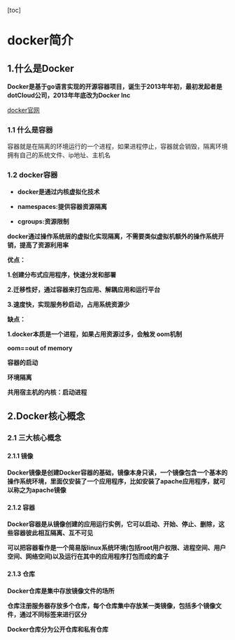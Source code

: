 [toc]



# docker简介

## 1.什么是Docker

**Docker是基于go语言实现的开源容器项目，诞生于2013年年初，最初发起者是dotCloud公司，2013年年底改为Docker Inc**

[docker官网](https://www.docker.com/)



### 1.1 什么是容器

容器就是在隔离的环境运行的一个进程，如果进程停止，容器就会销毁，隔离环境拥有自己的系统文件、ip地址、主机名



### 1.2 docker容器

- **docker是通过内核虚拟化技术**

- **namespaces:提供容器资源隔离**

- **cgroups:资源限制**



**docker通过操作系统层的虚拟化实现隔离，不需要类似虚拟机额外的操作系统开销，提高了资源利用率**



**优点：**

**1.创建分布式应用程序，快速分发和部署**

**2.迁移性好，通过容器来打包应用、解耦应用和运行平台**

**3.速度快，实现服务秒启动，占用系统资源少**



**缺点：**

**1.docker本质是一个进程，如果占用资源过多，会触发 oom机制**

**oom==out of memory**



**容器的启动**

**环境隔离**

**共用宿主机的内核：启动进程**





## 2.Docker核心概念

### 2.1 三大核心概念

#### 2.1.1 镜像

**Docker镜像是创建Docker容器的基础，镜像本身只读，一个镜像包含一个基本的操作系统环境，里面仅安装了一个应用程序，比如安装了apache应用程序，就可以称之为apache镜像**



#### 2.1.2 容器

**Docker容器是从镜像创建的应用运行实例，它可以启动、开始、停止、删除，这些容器彼此相互隔离、互不可见**

**可以把容器看作是一个简易版linux系统环境(包括root用户权限、进程空间、用户空间、网络空间)以及运行在其中的应用程序打包而成的盒子**



#### 2.1.3 仓库

**Docker仓库是集中存放镜像文件的场所**

**仓库注册服务器存放多个仓库，每个仓库集中存放某一类镜像，包括多个镜像文件，通过不同标签来进行区分**

**Docker仓库分为公开仓库和私有仓库**



